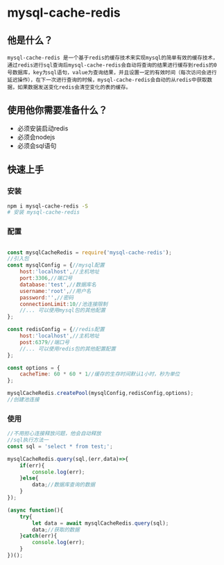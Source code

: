 # mysql-cache-redis
## 他是什么？
    mysql-cache-redis 是一个基于redis的缓存技术来实现mysql的简单有效的缓存技术，
    通过redis进行sql查询后mysql-cache-redis会自动将查询的结果进行缓存到redis的0
    号数据库，key为sql语句，value为查询结果，并且设置一定的有效时间（每次访问会进行
    延迟操作），在下一次进行查询的时候，mysql-cache-redis会自动的从redis中获取数
    据，如果数据发送变化redis会清空变化的表的缓存。

## 使用他你需要准备什么？
- 必须安装启动redis
- 必须会nodejs
- 必须会sql语句

## 快速上手
### 安装

```bash
npm i mysql-cache-redis -S
# 安装 mysql-cache-redis
```

### 配置

```js

const mysqlCacheRedis = require('mysql-cache-redis');
//引入包
const mysqlConfig = {//mysql配置
    host:'localhost',//主机地址
    port:3306,//端口号
    database:'test',//数据库名
    username:'root',//用户名
    password:'',//密码
    connectionLimit:10//池连接限制
    //... 可以使用mysql包的其他配置
};

const redisConfig = {//redis配置
    host:'localhost',//主机地址
    post:6379//端口号
    //... 可以使用redis包的其他配置配置
};

const options = {
    cacheTime: 60 * 60 * 1//缓存的生存时间默认1小时，秒为单位
};

mysqlCacheRedis.createPool(mysqlConfig,redisConfig,options);
//创建池连接

```
### 使用

```js
//不用担心连接释放问题，他会自动释放
//sql执行方法一
const sql = 'select * from test;';

mysqlCacheRedis.query(sql,(err,data)=>{
    if(err){
        console.log(err);
    }else{
        data;//数据库查询的数据
    }
});

(async function(){
    try{
        let data = await mysqlCacheRedis.query(sql);
        data;//获取的数据
    }catch(err){
        console.log(err);
    }
})();

```